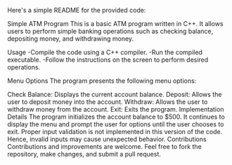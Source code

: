 
Here's a simple README for the provided code:

Simple ATM Program
This is a basic ATM program written in C++. It allows users to perform simple banking operations such as checking balance, depositing money, and withdrawing money.

Usage
-Compile the code using a C++ compiler.
-Run the compiled executable.
-Follow the instructions on the screen to perform desired operations.

Menu Options
The program presents the following menu options:

Check Balance: Displays the current account balance.
Deposit: Allows the user to deposit money into the account.
Withdraw: Allows the user to withdraw money from the account.
Exit: Exits the program.
Implementation Details
The program initializes the account balance to $500.
It continues to display the menu and prompt the user for options until the user chooses to exit.
Proper input validation is not implemented in this version of the code. Hence, invalid inputs may cause unexpected behavior.
Contributions
Contributions and improvements are welcome. Feel free to fork the repository, make changes, and submit a pull request.
